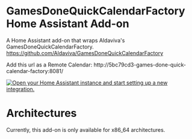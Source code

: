 # GamesDoneQuickCalendarFactory Home Assistant Add-on

A Home Assistant add-on that wraps Aldaviva's GamesDoneQuickCalendarFactory.
https://github.com/Aldaviva/GamesDoneQuickCalendarFactory

Add this url as a Remote Calendar:
http://5bc79cd3-games-done-quick-calendar-factory:8081/

[![Open your Home Assistant instance and start setting up a new integration.](https://my.home-assistant.io/badges/config_flow_start.svg)](https://my.home-assistant.io/redirect/config_flow_start/?domain=remote_calendar)

# Architectures

Currently, this add-on is only available for x86_64 architectures.
